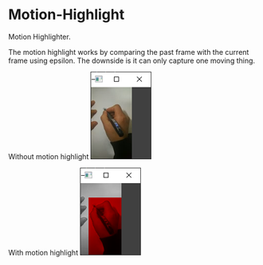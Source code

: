 # Motion-Highlight
Motion Highlighter.

The motion highlight works by comparing the past frame with the current frame using epsilon. The downside is it can only capture one moving thing.

Without motion highlight
![Alt text](https://github.com/cuneive/Motion-Highlight/blob/main/picture0.PNG?raw=true "without motion highlight")

With motion highlight
![Alt text](https://github.com/cuneive/Motion-Highlight/blob/main/picture1.PNG?raw=true "with motion highlight")
